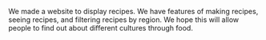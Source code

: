 We made a website to display recipes. We have features of making recipes, seeing recipes, and filtering recipes by region. We hope this will allow people to find out about different cultures through food. 
